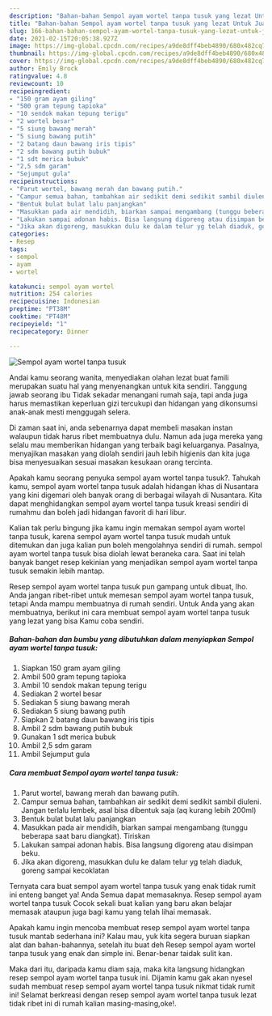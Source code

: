 ```yaml
---
description: "Bahan-bahan Sempol ayam wortel tanpa tusuk yang lezat Untuk Jualan"
title: "Bahan-bahan Sempol ayam wortel tanpa tusuk yang lezat Untuk Jualan"
slug: 166-bahan-bahan-sempol-ayam-wortel-tanpa-tusuk-yang-lezat-untuk-jualan
date: 2021-02-15T20:05:38.927Z
image: https://img-global.cpcdn.com/recipes/a9de8dff4beb4890/680x482cq70/sempol-ayam-wortel-tanpa-tusuk-foto-resep-utama.jpg
thumbnail: https://img-global.cpcdn.com/recipes/a9de8dff4beb4890/680x482cq70/sempol-ayam-wortel-tanpa-tusuk-foto-resep-utama.jpg
cover: https://img-global.cpcdn.com/recipes/a9de8dff4beb4890/680x482cq70/sempol-ayam-wortel-tanpa-tusuk-foto-resep-utama.jpg
author: Emily Brock
ratingvalue: 4.8
reviewcount: 10
recipeingredient:
- "150 gram ayam giling"
- "500 gram tepung tapioka"
- "10 sendok makan tepung terigu"
- "2 wortel besar"
- "5 siung bawang merah"
- "5 siung bawang putih"
- "2 batang daun bawang iris tipis"
- "2 sdm bawang putih bubuk"
- "1 sdt merica bubuk"
- "2,5 sdm garam"
- "Sejumput gula"
recipeinstructions:
- "Parut wortel, bawang merah dan bawang putih."
- "Campur semua bahan, tambahkan air sedikit demi sedikit sambil diuleni. Jangan terlalu lembek, asal bisa dibentuk saja (aq kurang lebih 200ml)"
- "Bentuk bulat bulat lalu panjangkan"
- "Masukkan pada air mendidih, biarkan sampai mengambang (tunggu beberapa saat baru diangkat). Tiriskan"
- "Lakukan sampai adonan habis. Bisa langsung digoreng atau disimpan beku."
- "Jika akan digoreng, masukkan dulu ke dalam telur yg telah diaduk, goreng sampai kecoklatan"
categories:
- Resep
tags:
- sempol
- ayam
- wortel

katakunci: sempol ayam wortel 
nutrition: 254 calories
recipecuisine: Indonesian
preptime: "PT38M"
cooktime: "PT48M"
recipeyield: "1"
recipecategory: Dinner

---
```



![Sempol ayam wortel tanpa tusuk](https://img-global.cpcdn.com/recipes/a9de8dff4beb4890/680x482cq70/sempol-ayam-wortel-tanpa-tusuk-foto-resep-utama.jpg)

Andai kamu seorang wanita, menyediakan olahan lezat buat famili merupakan suatu hal yang menyenangkan untuk kita sendiri. Tanggung jawab seorang ibu Tidak sekadar menangani rumah saja, tapi anda juga harus memastikan keperluan gizi tercukupi dan hidangan yang dikonsumsi anak-anak mesti menggugah selera.

Di zaman  saat ini, anda sebenarnya dapat membeli masakan instan walaupun tidak harus ribet membuatnya dulu. Namun ada juga mereka yang selalu mau memberikan hidangan yang terbaik bagi keluarganya. Pasalnya, menyajikan masakan yang diolah sendiri jauh lebih higienis dan kita juga bisa menyesuaikan sesuai masakan kesukaan orang tercinta. 



Apakah kamu seorang penyuka sempol ayam wortel tanpa tusuk?. Tahukah kamu, sempol ayam wortel tanpa tusuk adalah hidangan khas di Nusantara yang kini digemari oleh banyak orang di berbagai wilayah di Nusantara. Kita dapat menghidangkan sempol ayam wortel tanpa tusuk kreasi sendiri di rumahmu dan boleh jadi hidangan favorit di hari libur.

Kalian tak perlu bingung jika kamu ingin memakan sempol ayam wortel tanpa tusuk, karena sempol ayam wortel tanpa tusuk mudah untuk ditemukan dan juga kalian pun boleh mengolahnya sendiri di rumah. sempol ayam wortel tanpa tusuk bisa diolah lewat beraneka cara. Saat ini telah banyak banget resep kekinian yang menjadikan sempol ayam wortel tanpa tusuk semakin lebih mantap.

Resep sempol ayam wortel tanpa tusuk pun gampang untuk dibuat, lho. Anda jangan ribet-ribet untuk memesan sempol ayam wortel tanpa tusuk, tetapi Anda mampu membuatnya di rumah sendiri. Untuk Anda yang akan membuatnya, berikut ini cara membuat sempol ayam wortel tanpa tusuk yang lezat yang bisa Kamu coba sendiri.

<!--inarticleads1-->

##### Bahan-bahan dan bumbu yang dibutuhkan dalam menyiapkan Sempol ayam wortel tanpa tusuk:

1. Siapkan 150 gram ayam giling
1. Ambil 500 gram tepung tapioka
1. Ambil 10 sendok makan tepung terigu
1. Sediakan 2 wortel besar
1. Sediakan 5 siung bawang merah
1. Sediakan 5 siung bawang putih
1. Siapkan 2 batang daun bawang iris tipis
1. Ambil 2 sdm bawang putih bubuk
1. Gunakan 1 sdt merica bubuk
1. Ambil 2,5 sdm garam
1. Ambil Sejumput gula




<!--inarticleads2-->

##### Cara membuat Sempol ayam wortel tanpa tusuk:

1. Parut wortel, bawang merah dan bawang putih.
1. Campur semua bahan, tambahkan air sedikit demi sedikit sambil diuleni. Jangan terlalu lembek, asal bisa dibentuk saja (aq kurang lebih 200ml)
1. Bentuk bulat bulat lalu panjangkan
1. Masukkan pada air mendidih, biarkan sampai mengambang (tunggu beberapa saat baru diangkat). Tiriskan
1. Lakukan sampai adonan habis. Bisa langsung digoreng atau disimpan beku.
1. Jika akan digoreng, masukkan dulu ke dalam telur yg telah diaduk, goreng sampai kecoklatan




Ternyata cara buat sempol ayam wortel tanpa tusuk yang enak tidak rumit ini enteng banget ya! Anda Semua dapat memasaknya. Resep sempol ayam wortel tanpa tusuk Cocok sekali buat kalian yang baru akan belajar memasak ataupun juga bagi kamu yang telah lihai memasak.

Apakah kamu ingin mencoba membuat resep sempol ayam wortel tanpa tusuk mantab sederhana ini? Kalau mau, yuk kita segera buruan siapkan alat dan bahan-bahannya, setelah itu buat deh Resep sempol ayam wortel tanpa tusuk yang enak dan simple ini. Benar-benar taidak sulit kan. 

Maka dari itu, daripada kamu diam saja, maka kita langsung hidangkan resep sempol ayam wortel tanpa tusuk ini. Dijamin kamu gak akan nyesel sudah membuat resep sempol ayam wortel tanpa tusuk nikmat tidak rumit ini! Selamat berkreasi dengan resep sempol ayam wortel tanpa tusuk lezat tidak ribet ini di rumah kalian masing-masing,oke!.

